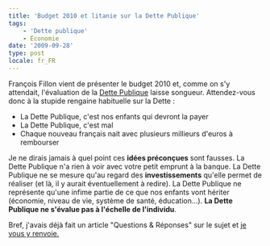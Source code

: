 ```yaml
---
title: 'Budget 2010 et litanie sur la Dette Publique'
tags:
    - 'Dette publique'
    - Économie
date: '2009-09-28'
type: post
locale: fr_FR
---
```


François Fillon vient de présenter le budget 2010 et, comme on s'y attendait, l'évaluation de la [Dette Publique](/2009/01/dette-publique/) laisse songueur. Attendez-vous donc à la stupide rengaine habituelle sur la Dette&nbsp;:

* La Dette Publique, c'est nos enfants qui devront la payer
* La Dette Publique, c'est mal
* Chaque nouveau français nait avec plusieurs millieurs d'euros à rembourser

Je ne dirais jamais à quel point ces **idées préconçues** sont fausses. La Dette Publique n'a rien à voir avec votre petit emprunt à la banque. La Dette Publique ne se mesure qu'au regard des **investissements** qu'elle permet de réaliser (et là, il y aurait éventuellement à redire). La Dette Publique ne représente qu'une infime partie de ce que nos enfants vont hériter (économie, niveau de vie, système de santé, éducation…). **La Dette Publique ne s'évalue pas à l'échelle de l'individu**.

Bref, j'avais déjà fait un article "Questions &amp; Réponses" sur le sujet et [je vous y renvoie.](/2009/01/dette-publique/)
